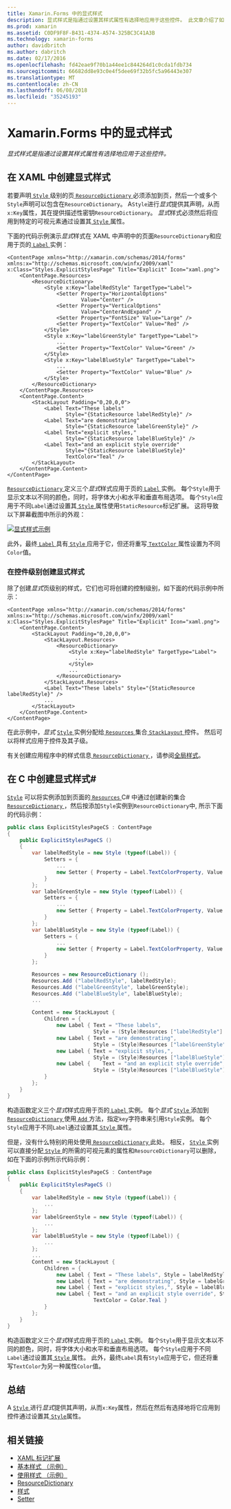 ```yaml
---
title: Xamarin.Forms 中的显式样式
description: 显式样式是指通过设置其样式属性有选择地应用于这些控件。 此文章介绍了如何使用 Xamarin.Forms 应用程序中的显式样式。
ms.prod: xamarin
ms.assetid: C0DF9F8F-B431-4374-A574-325BC3C41A3B
ms.technology: xamarin-forms
author: davidbritch
ms.author: dabritch
ms.date: 02/17/2016
ms.openlocfilehash: fd42eae9f70b1a44ee1c844264d1c0cda1fdb734
ms.sourcegitcommit: 66682dd8e93c0e4f5dee69f32b5fc5a96443e307
ms.translationtype: MT
ms.contentlocale: zh-CN
ms.lasthandoff: 06/08/2018
ms.locfileid: "35245193"
---
```

# <a name="explicit-styles-in-xamarinforms"></a>Xamarin.Forms 中的显式样式

_显式样式是指通过设置其样式属性有选择地应用于这些控件。_

## <a name="creating-an-explicit-style-in-xaml"></a>在 XAML 中创建显式样式

若要声明[ `Style` ](https://developer.xamarin.com/api/type/Xamarin.Forms.Style/)级别的页[ `ResourceDictionary` ](https://developer.xamarin.com/api/type/Xamarin.Forms.ResourceDictionary/)必须添加到页，然后一个或多个`Style`声明可以包含在`ResourceDictionary`。 A`Style`进行*显式*提供其声明，从而`x:Key`属性，其在提供描述性密钥`ResourceDictionary`。 *显式*样式必须然后将应用到特定的可视元素通过设置其[ `Style` ](https://developer.xamarin.com/api/property/Xamarin.Forms.VisualElement.Style/)属性。

下面的代码示例演示*显式*样式在 XAML 中声明中的页面`ResourceDictionary`和应用于页的[ `Label` ](https://developer.xamarin.com/api/type/Xamarin.Forms.Label/)实例：

```xaml
<ContentPage xmlns="http://xamarin.com/schemas/2014/forms" xmlns:x="http://schemas.microsoft.com/winfx/2009/xaml" x:Class="Styles.ExplicitStylesPage" Title="Explicit" Icon="xaml.png">
    <ContentPage.Resources>
        <ResourceDictionary>
            <Style x:Key="labelRedStyle" TargetType="Label">
                <Setter Property="HorizontalOptions"
                        Value="Center" />
                <Setter Property="VerticalOptions"
                        Value="CenterAndExpand" />
                <Setter Property="FontSize" Value="Large" />
                <Setter Property="TextColor" Value="Red" />
            </Style>
            <Style x:Key="labelGreenStyle" TargetType="Label">
                ...
                <Setter Property="TextColor" Value="Green" />
            </Style>
            <Style x:Key="labelBlueStyle" TargetType="Label">
                ...
                <Setter Property="TextColor" Value="Blue" />
            </Style>
        </ResourceDictionary>
    </ContentPage.Resources>
    <ContentPage.Content>
        <StackLayout Padding="0,20,0,0">
            <Label Text="These labels"
                   Style="{StaticResource labelRedStyle}" />
            <Label Text="are demonstrating"
                   Style="{StaticResource labelGreenStyle}" />
            <Label Text="explicit styles,"
                   Style="{StaticResource labelBlueStyle}" />
            <Label Text="and an explicit style override"
                   Style="{StaticResource labelBlueStyle}"
                   TextColor="Teal" />
        </StackLayout>
    </ContentPage.Content>
</ContentPage>
```

[ `ResourceDictionary` ](https://developer.xamarin.com/api/type/Xamarin.Forms.ResourceDictionary/)定义三个*显式*样式应用于页的[ `Label` ](https://developer.xamarin.com/api/type/Xamarin.Forms.Label/)实例。 每个`Style`用于显示文本以不同的颜色，同时，将字体大小和水平和垂直布局选项。 每个`Style`应用于不同`Label`通过设置其[ `Style` ](https://developer.xamarin.com/api/property/Xamarin.Forms.VisualElement.Style/)属性使用`StaticResource`标记扩展。 这将导致以下屏幕截图中所示的外观：

[![](explicit-images/explicit-styles.png "显式样式示例")](explicit-images/explicit-styles-large.png#lightbox "显式样式示例")

此外，最终[ `Label` ](https://developer.xamarin.com/api/type/Xamarin.Forms.Label/)具有[ `Style` ](https://developer.xamarin.com/api/type/Xamarin.Forms.Style/)应用于它，但还将重写[ `TextColor` ](https://developer.xamarin.com/api/property/Xamarin.Forms.Label.TextColor/)属性设置为不同`Color`值。

### <a name="creating-an-explicit-style-at-the-control-level"></a>在控件级别创建显式样式

除了创建*显式*页级别的样式，它们也可将创建的控制级别，如下面的代码示例中所示：

```xaml
<ContentPage xmlns="http://xamarin.com/schemas/2014/forms" xmlns:x="http://schemas.microsoft.com/winfx/2009/xaml" x:Class="Styles.ExplicitStylesPage" Title="Explicit" Icon="xaml.png">
    <ContentPage.Content>
        <StackLayout Padding="0,20,0,0">
            <StackLayout.Resources>
                <ResourceDictionary>
                    <Style x:Key="labelRedStyle" TargetType="Label">
                      ...
                    </Style>
                    ...
                </ResourceDictionary>
            </StackLayout.Resources>
            <Label Text="These labels" Style="{StaticResource labelRedStyle}" />
            ...
        </StackLayout>
    </ContentPage.Content>
</ContentPage>
```

在此示例中，*显式* [ `Style` ](https://developer.xamarin.com/api/type/Xamarin.Forms.Style/)实例分配给[ `Resources` ](https://developer.xamarin.com/api/property/Xamarin.Forms.VisualElement.Resources/)集合[ `StackLayout` ](https://developer.xamarin.com/api/type/Xamarin.Forms.StackLayout/)控件。 然后可以将样式应用于控件及其子级。

有关创建应用程序中的样式信息[ `ResourceDictionary` ](https://developer.xamarin.com/api/type/Xamarin.Forms.ResourceDictionary/)，请参阅[全局样式](~/xamarin-forms/user-interface/styles/application.md)。

## <a name="creating-an-explicit-style-in-c35"></a>在 C 中创建显式样式&#35;

[`Style`](https://developer.xamarin.com/api/type/Xamarin.Forms.Style/) 可以将实例添加到页面的[ `Resources` ](https://developer.xamarin.com/api/property/Xamarin.Forms.VisualElement.Resources/) C# 中通过创建新的集合[ `ResourceDictionary` ](https://developer.xamarin.com/api/type/Xamarin.Forms.ResourceDictionary/)，然后按添加`Style`实例到`ResourceDictionary`中, 所示下面的代码示例：

```csharp
public class ExplicitStylesPageCS : ContentPage
{
    public ExplicitStylesPageCS ()
    {
        var labelRedStyle = new Style (typeof(Label)) {
            Setters = {
                ...
                new Setter { Property = Label.TextColorProperty, Value = Color.Red    }
            }
        };
        var labelGreenStyle = new Style (typeof(Label)) {
            Setters = {
                ...
                new Setter { Property = Label.TextColorProperty, Value = Color.Green }
            }
        };
        var labelBlueStyle = new Style (typeof(Label)) {
            Setters = {
                ...
                new Setter { Property = Label.TextColorProperty, Value = Color.Blue }
            }
        };

        Resources = new ResourceDictionary ();
        Resources.Add ("labelRedStyle", labelRedStyle);
        Resources.Add ("labelGreenStyle", labelGreenStyle);
        Resources.Add ("labelBlueStyle", labelBlueStyle);
        ...

        Content = new StackLayout {
            Children = {
                new Label { Text = "These labels",
                            Style = (Style)Resources ["labelRedStyle"] },
                new Label { Text = "are demonstrating",
                            Style = (Style)Resources ["labelGreenStyle"] },
                new Label { Text = "explicit styles,",
                            Style = (Style)Resources ["labelBlueStyle"] },
                new Label {    Text = "and an explicit style override",
                            Style = (Style)Resources ["labelBlueStyle"], TextColor = Color.Teal }
            }
        };
    }
}
```

构造函数定义三个*显式*样式应用于页的[ `Label` ](https://developer.xamarin.com/api/type/Xamarin.Forms.Label/)实例。 每个*显式* [ `Style` ](https://developer.xamarin.com/api/type/Xamarin.Forms.Style/)添加到[ `ResourceDictionary` ](https://developer.xamarin.com/api/type/Xamarin.Forms.ResourceDictionary/)使用[ `Add` ](https://developer.xamarin.com/api/member/Xamarin.Forms.ResourceDictionary.Add/p/System.String/System.Object/)方法，指定`key`字符串来引用`Style`实例。 每个`Style`应用于不同`Label`通过设置其[ `Style` ](https://developer.xamarin.com/api/property/Xamarin.Forms.VisualElement.Style/)属性。

但是，没有什么特别的用处使用[ `ResourceDictionary` ](https://developer.xamarin.com/api/type/Xamarin.Forms.ResourceDictionary/)此处。 相反， [ `Style` ](https://developer.xamarin.com/api/type/Xamarin.Forms.Style/)实例可以直接分配[ `Style` ](https://developer.xamarin.com/api/property/Xamarin.Forms.VisualElement.Style/)的所需的可视元素的属性和`ResourceDictionary`可以删除，如在下面的示例所示代码示例：

```csharp
public class ExplicitStylesPageCS : ContentPage
{
    public ExplicitStylesPageCS ()
    {
        var labelRedStyle = new Style (typeof(Label)) {
            ...
        };
        var labelGreenStyle = new Style (typeof(Label)) {
            ...
        };
        var labelBlueStyle = new Style (typeof(Label)) {
            ...
        };
        ...
        Content = new StackLayout {
            Children = {
                new Label { Text = "These labels", Style = labelRedStyle },
                new Label { Text = "are demonstrating", Style = labelGreenStyle },
                new Label { Text = "explicit styles,", Style = labelBlueStyle },
                new Label { Text = "and an explicit style override", Style = labelBlueStyle,
                            TextColor = Color.Teal }
            }
        };
    }
}
```

构造函数定义三个*显式*样式应用于页的[ `Label` ](https://developer.xamarin.com/api/type/Xamarin.Forms.Label/)实例。 每个`Style`用于显示文本以不同的颜色，同时，将字体大小和水平和垂直布局选项。 每个`Style`应用于不同`Label`通过设置其[ `Style` ](https://developer.xamarin.com/api/property/Xamarin.Forms.VisualElement.Style/)属性。 此外，最终`Label`具有`Style`应用于它，但还将重写`TextColor`为另一种属性`Color`值。

## <a name="summary"></a>总结

A [ `Style` ](https://developer.xamarin.com/api/type/Xamarin.Forms.Style/)进行*显式*提供其声明，从而`x:Key`属性，然后在然后有选择地将它应用到控件通过设置其[ `Style`](https://developer.xamarin.com/api/property/Xamarin.Forms.VisualElement.Style/)属性。



## <a name="related-links"></a>相关链接

- [XAML 标记扩展](~/xamarin-forms/xaml/xaml-basics/xaml-markup-extensions.md)
- [基本样式 （示例）](https://developer.xamarin.com/samples/xamarin-forms/UserInterface/Styles/BasicStyles/)
- [使用样式 （示例）](https://developer.xamarin.com/samples/xamarin-forms/WorkingWithStyles/)
- [ResourceDictionary](https://developer.xamarin.com/api/type/Xamarin.Forms.ResourceDictionary/)
- [样式](https://developer.xamarin.com/api/type/Xamarin.Forms.Style/)
- [Setter](https://developer.xamarin.com/api/type/Xamarin.Forms.Setter/)
